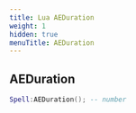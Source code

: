 ```yaml
---
title: Lua AEDuration
weight: 1
hidden: true
menuTitle: AEDuration
---
```

## AEDuration
```lua
Spell:AEDuration(); -- number
```